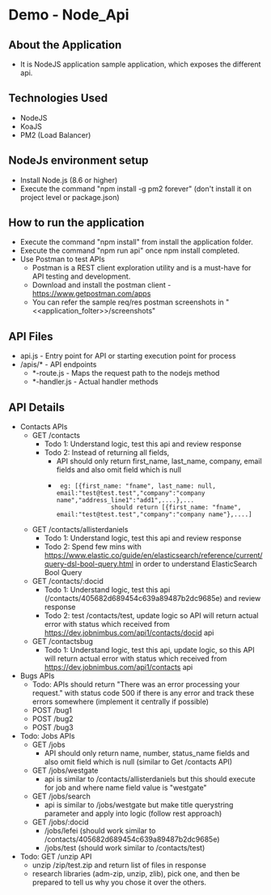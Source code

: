 # Demo - Node_Api

## About the Application
* It is NodeJS application sample application, which exposes the different api.

## Technologies Used
* NodeJS
* KoaJS
* PM2 (Load Balancer)

## NodeJs environment setup
* Install Node.js (8.6 or higher)
* Execute the command "npm install -g pm2 forever" (don't install it on project level or package.json)

## How to run the application
* Execute the command "npm install" from install the application folder.
* Execute the command "npm run api" once npm install completed.
* Use Postman to test APIs
    * Postman is a REST client exploration utility and is a must-have for API testing and development.    
    * Download and install the postman client - https://www.getpostman.com/apps
    * You can refer the sample req/res postman screenshots in "<<application_folter>>/screenshots"

## API Files
* api.js - Entry point for API or starting execution point for process
* /apis/* - API endpoints
  * *-route.js - Maps the request path to the nodejs method
  * *-handler.js - Actual handler methods


## API Details
* Contacts APIs
    * GET /contacts
        * Todo 1: Understand logic, test this api and review response
        * Todo 2: Instead of returning all fields, 
          * API should only return first_name, last_name, company, email fields and also omit field which is null
          *      eg: [{first_name: "fname", last_name: null, email:"test@test.test","company":"company name","address_line1":"add1",....},...
                               should return [{first_name: "fname", email:"test@test.test","company":"company name"},....]
          
    * GET /contacts/allisterdaniels
        * Todo 1: Understand logic, test this api and review response
        * Todo 2: Spend few mins with https://www.elastic.co/guide/en/elasticsearch/reference/current/query-dsl-bool-query.html
        in order to understand ElasticSearch Bool Query 
    * GET /contacts/:docid
        * Todo 1: Understand logic, test this api (/contacts/405682d689454c639a89487b2dc9685e) and review response
        * Todo 2: test /contacts/test, update logic so API will return actual error with status which received from https://dev.jobnimbus.com/api1/contacts/docid api
    * GET /contactsbug
        * Todo 1: Understand logic, test this api, update logic, so this API will return actual error with status which received from https://dev.jobnimbus.com/api1/contacts api
* Bugs APIs 
    * Todo: APIs should return "There was an error processing your request." with status code 500 if there is any error and track these errors somewhere (implement it centrally if possible)
    * POST /bug1
    * POST /bug2
    * POST /bug3
* Todo: Jobs APIs
    * GET /jobs
        * API should only return name, number, status_name fields and also omit field which is null (similar to Get /contacts API)                               
    * GET /jobs/westgate
        * api is similar to /contacts/allisterdaniels but this should execute for job and where name field value is "westgate"
    * GET /jobs/search
        * api is similar to /jobs/westgate but make title querystring parameter and apply into logic (follow rest approach)
    * GET /jobs/:docid
        * /jobs/lefei (should work similar to /contacts/405682d689454c639a89487b2dc9685e)
        * /jobs/test (should work similar to /contacts/test)
* Todo: GET /unzip API
    * unzip /zip/test.zip and return list of files in response    
    * research libraries (adm-zip, unzip, zlib), pick one, and then be prepared to tell us why you chose it over the others.
